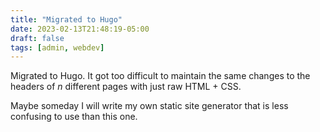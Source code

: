```yaml
---
title: "Migrated to Hugo"
date: 2023-02-13T21:48:19-05:00
draft: false
tags: [admin, webdev]
---
```


Migrated to Hugo. It got too difficult to maintain the same changes to the
headers of *n* different pages with just raw HTML + CSS.

Maybe someday I will write my own static site generator that is less
confusing to use than this one.
